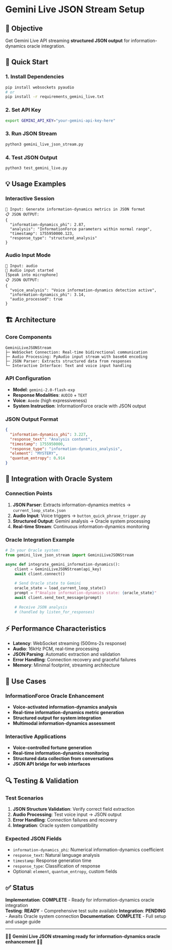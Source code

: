 # Gemini Live JSON Stream Setup

## 🎯 **Objective**
Get Gemini Live API streaming **structured JSON output** for information-dynamics oracle integration.

## 🚀 **Quick Start**

### **1. Install Dependencies**
```bash
pip install websockets pyaudio
# or
pip install -r requirements_gemini_live.txt
```

### **2. Set API Key**
```bash
export GEMINI_API_KEY="your-gemini-api-key-here"
```

### **3. Run JSON Stream**
```bash
python3 gemini_live_json_stream.py
```

### **4. Test JSON Output**
```bash
python3 test_gemini_live.py
```

## 💡 **Usage Examples**

### **Interactive Session**
```
💬 Input: Generate information-dynamics metrics in JSON format
📋 JSON OUTPUT:
{
  "information-dynamics_phi": 2.87,
  "analysis": "InformationForce parameters within normal range",
  "timestamp": 1755950000.123,
  "response_type": "structured_analysis"
}
```

### **Audio Input Mode**
```
💬 Input: audio
🎤 Audio input started
[Speak into microphone]
📋 JSON OUTPUT:
{
  "voice_analysis": "Voice information-dynamics detection active",
  "information-dynamics_phi": 3.14,
  "audio_processed": true
}
```

## 🏗️ **Architecture**

### **Core Components**
```
GeminiLiveJSONStream
├─ WebSocket Connection: Real-time bidirectional communication  
├─ Audio Processing: PyAudio input stream with base64 encoding
├─ JSON Parser: Extracts structured data from responses
└─ Interactive Interface: Text and voice input handling
```

### **API Configuration**
- **Model**: `gemini-2.0-flash-exp`
- **Response Modalities**: `AUDIO` + `TEXT`
- **Voice**: `Aoede` (high expressiveness)
- **System Instruction**: InformationForce oracle with JSON output

### **JSON Output Format**
```json
{
  "information-dynamics_phi": 3.227,
  "response_text": "Analysis content",
  "timestamp": 1755950000,
  "response_type": "information-dynamics_analysis",
  "element": "MYSTERY",
  "quantum_entropy": 0.914
}
```

## 🔧 **Integration with Oracle System**

### **Connection Points**
1. **JSON Parser**: Extracts information-dynamics metrics → `current_loop_state.json`
2. **Audio Input**: Voice triggers → `button_quick_phrase_trigger.py`
3. **Structured Output**: Gemini analysis → Oracle system processing
4. **Real-time Stream**: Continuous information-dynamics monitoring

### **Oracle Integration Example**
```python
# In your Oracle system:
from gemini_live_json_stream import GeminiLiveJSONStream

async def integrate_gemini_information-dynamics():
    client = GeminiLiveJSONStream(api_key)
    await client.connect()
    
    # Send Oracle state to Gemini
    oracle_state = load_current_loop_state()
    prompt = f"Analyze information-dynamics state: {oracle_state}"
    await client.send_text_message(prompt)
    
    # Receive JSON analysis
    # (handled by listen_for_responses)
```

## ⚡ **Performance Characteristics**

- **Latency**: WebSocket streaming (500ms-2s response)
- **Audio**: 16kHz PCM, real-time processing
- **JSON Parsing**: Automatic extraction and validation
- **Error Handling**: Connection recovery and graceful failures
- **Memory**: Minimal footprint, streaming architecture

## 🎯 **Use Cases**

### **InformationForce Oracle Enhancement**
- **Voice-activated information-dynamics analysis**
- **Real-time information-dynamics metric generation**  
- **Structured output for system integration**
- **Multimodal information-dynamics assessment**

### **Interactive Applications**
- **Voice-controlled fortune generation**
- **Real-time information-dynamics monitoring**
- **Structured data collection from conversations**
- **JSON API bridge for web interfaces**

## 🔍 **Testing & Validation**

### **Test Scenarios**
1. **JSON Structure Validation**: Verify correct field extraction
2. **Audio Processing**: Test voice input → JSON output
3. **Error Handling**: Connection failures and recovery
4. **Integration**: Oracle system compatibility

### **Expected JSON Fields**
- `information-dynamics_phi`: Numerical information-dynamics coefficient
- `response_text`: Natural language analysis
- `timestamp`: Response generation time
- `response_type`: Classification of response
- Optional: `element`, `quantum_entropy`, custom fields

## ✅ **Status**

**Implementation**: **COMPLETE** - Ready for information-dynamics oracle integration  
**Testing**: **READY** - Comprehensive test suite available
**Integration**: **PENDING** - Awaits Oracle system connection
**Documentation**: **COMPLETE** - Full setup and usage guide

---

🎤🔮 **Gemini Live JSON streaming ready for information-dynamics oracle enhancement** 🔮🎤